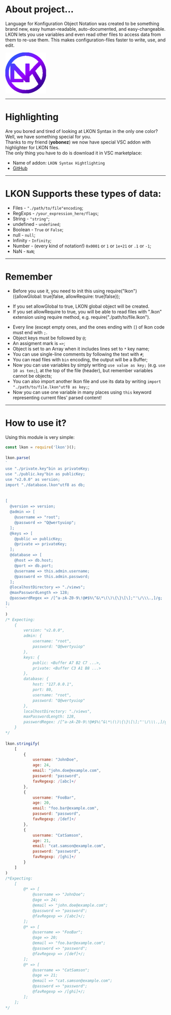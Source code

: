 # About project...
Language for Konfiguration Object Notation was created to be something brand new, easy human-readable, auto-documented, and easy-changeable.
LKON lets you use variables and even read other files to access data from them to re-use them.
This makes configuration-files faster to write, use, and edit.

![LKON](./icon.png)

---

# Highlighting
Are you bored and tired of looking at LKON Syntax in the only one color? <br/>
Well, we have something special for you. <br/>
Thanks to my friend (**yobonez**) we now have special VSC addon with highlighter for LKON files. <br/>
The only thing you have to do is download it in VSC marketplace:
- Name of addon: `LKON Syntax Hightlighting`
- [GitHub](https://github.com/yobonez/vscode-lkon-highlighting)

---

# LKON Supports these types of data:
- Files - `"./path/to/file"encoding`;
- RegExps - `/your_expression_here/flags`;
- String - `"string"`;
- undefined - `undefined`;
- Boolean - `True` or `False`;
- null - `null`;
- Infinity - `Infinity`;
- Number - (every kind of notation!) `0x0001` or `1` or `1e+21` or `.1` or `-1`;
- NaN - `NaN`;

---

# Remember
- Before you use it, you need to init this using require("lkon")({allowGlobal: true|false, allowRequire: true|false});
* If you set allowGlobal to true, LKON global object will be created.
* If you set allowRequire to true, you will be able to read files with ".lkon" extension using require method, e.g. require("./path/to/file.lkon").
- Every line (except empty ones, and the ones ending with `[`) of lkon code must end with `;`.
- Object keys must be followed by `@`;
- An assigment mark is `=>`;
- Object is set to an Array when it includes lines set to `*` key name;
- You can use single-line comments by following the text with `#`;
- You can read files with `bin` encoding, the output will be a Buffer;
- Now you can use variables by simply writing `use value as key;` (e.g. `use 10 as ten;`), at the top of the file (header), but remember variables cannot be objects;
- You can also import another lkon file and use its data by writing `import "./path/to/file.lkon"utf8 as key;`;
- Now you can use one variable in many places using `this` keyword representing current files' parsed content!

---

# How to use it?
Using this module is very simple:
```js
const lkon = require('lkon')();

lkon.parse(
`
use "./private.key"bin as privateKey;
use "./public.key"bin as publicKey;
use "v2.0.0" as version;
import "./database.lkon"utf8 as db;


[
  @version => version;
  @admin => [
    @username => "root";
    @password => "Q@wertyuiop";
  ];
  @keys => [
    @public => publicKey;
    @private => privateKey;
  ];
  @database => [
    @host => db.host;
    @port => db.port;
    @username => this.admin.username;
    @password => this.admin.password;
  ];
  @localhostDirectory => "./views";
  @maxPasswordLength => 128;
  @passwordRegex => /[^a-zA-Z0-9\!@#$%\^&\*\(\)\{\}\[\];"'\/\\\.,]/g;
];
`
)
/* Expecting:
	{
		version: "v2.0.0",
		admin: {
			username: "root",
			password: "Q@wertyuiop"
		},
		keys: {
			public: <Buffer A7 B2 C7 ...>,
			private: <Buffer C3 A1 B8 ...>
		},
		database: {
			host: "127.0.0.1",
			port: 80,
			username: "root",
			password: "Q@wertyuiop"
		},
		localhostDirectory: "./views",
		maxPasswordLength: 128,
		passwordRegex: /[^a-zA-Z0-9\!@#$%\^&\*\(\)\{\}\[\];"'\/\\\.,]/g
	}
*/

lkon.stringify(
	[
		{
			username: "JohnDoe",
			age: 24,
			email: "john.doe@example.com",
			password: "password",
			favRegexp: /[abc]+/
		},
		{
			username: "FooBar",
			age: 20,
			email: "foo.bar@example.com",
			password: "password",
			favRegexp: /[def]+/
		},
		{
			username: "CatSamson",
			age: 21,
			email: "cat.samson@example.com",
			password: "password",
			favRegexp: /[ghi]+/
		}
	]
)
/*Expecting:
	[
		@* => [
			@username => "JohnDoe";
			@age => 24;
			@email => "john.doe@example.com";
			@password => "password";
			@favRegexp => /[abc]+/;
		];
		@* => [
			@username => "FooBar";
			@age => 20;
			@email => "foo.bar@example.com";
			@password => "password";
			@favRegexp => /[def]+/;
		];
		@* => [
			@username => "CatSamson";
			@age => 21;
			@email => "cat.samson@example.com";
			@password => "password";
			@favRegexp => /[ghi]+/;
		];
	];
*/
```